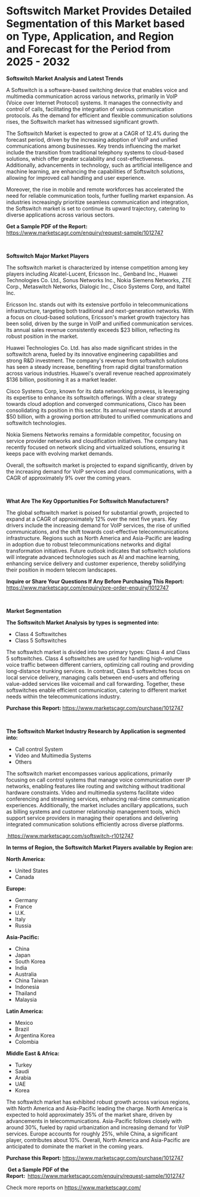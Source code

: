 <p><h1>Softswitch Market Provides Detailed Segmentation of this Market based on Type, Application, and Region and Forecast for the Period from 2025 - 2032</h1></p><p><strong>Softswitch Market Analysis and Latest Trends</strong></p>
<p><p>A Softswitch is a software-based switching device that enables voice and multimedia communication across various networks, primarily in VoIP (Voice over Internet Protocol) systems. It manages the connectivity and control of calls, facilitating the integration of various communication protocols. As the demand for efficient and flexible communication solutions rises, the Softswitch market has witnessed significant growth.</p><p>The Softswitch Market is expected to grow at a CAGR of 12.4% during the forecast period, driven by the increasing adoption of VoIP and unified communications among businesses. Key trends influencing the market include the transition from traditional telephony systems to cloud-based solutions, which offer greater scalability and cost-effectiveness. Additionally, advancements in technology, such as artificial intelligence and machine learning, are enhancing the capabilities of Softswitch solutions, allowing for improved call handling and user experience.</p><p>Moreover, the rise in mobile and remote workforces has accelerated the need for reliable communication tools, further fuelling market expansion. As industries increasingly prioritize seamless communication and integration, the Softswitch market is set to continue its upward trajectory, catering to diverse applications across various sectors.</p></p>
<p><strong>Get a Sample PDF of the Report:&nbsp;</strong> <a href="https://www.marketscagr.com/enquiry/request-sample/1012747?utm_campaign=2482&utm_medium=2&utm_source=Github&utm_content=ia&utm_term=06032025&utm_id=softswitch">https://www.marketscagr.com/enquiry/request-sample/1012747</a></p>
<p>&nbsp;</p>
<p><strong>Softswitch Major Market Players</strong></p>
<p><p>The softswitch market is characterized by intense competition among key players including Alcatel-Lucent, Ericsson Inc., Genband Inc., Huawei Technologies Co. Ltd., Sonus Networks Inc., Nokia Siemens Networks, ZTE Corp., Metaswitch Networks, Dialogic Inc., Cisco Systems Corp, and Italtel Inc. </p><p>Ericsson Inc. stands out with its extensive portfolio in telecommunications infrastructure, targeting both traditional and next-generation networks. With a focus on cloud-based solutions, Ericsson's market growth trajectory has been solid, driven by the surge in VoIP and unified communication services. Its annual sales revenue consistently exceeds $23 billion, reflecting its robust position in the market.</p><p>Huawei Technologies Co. Ltd. has also made significant strides in the softswitch arena, fueled by its innovative engineering capabilities and strong R&D investment. The company's revenue from softswitch solutions has seen a steady increase, benefiting from rapid digital transformation across various industries. Huawei's overall revenue reached approximately $136 billion, positioning it as a market leader.</p><p>Cisco Systems Corp, known for its data networking prowess, is leveraging its expertise to enhance its softswitch offerings. With a clear strategy towards cloud adoption and converged communications, Cisco has been consolidating its position in this sector. Its annual revenue stands at around $50 billion, with a growing portion attributed to unified communications and softswitch technologies.</p><p>Nokia Siemens Networks remains a formidable competitor, focusing on service provider networks and cloudification initiatives. The company has recently focused on network slicing and virtualized solutions, ensuring it keeps pace with evolving market demands. </p><p>Overall, the softswitch market is projected to expand significantly, driven by the increasing demand for VoIP services and cloud communications, with a CAGR of approximately 9% over the coming years.</p></p>
<p>&nbsp;</p>
<p><strong>What Are The Key Opportunities For Softswitch Manufacturers?</strong></p>
<p><p>The global softswitch market is poised for substantial growth, projected to expand at a CAGR of approximately 12% over the next five years. Key drivers include the increasing demand for VoIP services, the rise of unified communications, and the shift towards cost-effective telecommunications infrastructure. Regions such as North America and Asia-Pacific are leading in adoption due to robust telecommunications networks and digital transformation initiatives. Future outlook indicates that softswitch solutions will integrate advanced technologies such as AI and machine learning, enhancing service delivery and customer experience, thereby solidifying their position in modern telecom landscapes.</p></p>
<p><strong>Inquire or Share Your Questions If Any Before Purchasing This Report:</strong> <a href="https://www.marketscagr.com/enquiry/pre-order-enquiry/1012747?utm_campaign=2482&utm_medium=2&utm_source=Github&utm_content=ia&utm_term=06032025&utm_id=softswitch">https://www.marketscagr.com/enquiry/pre-order-enquiry/1012747</a></p>
<p>&nbsp;</p>
<p><strong>Market Segmentation</strong></p>
<p><strong>The Softswitch Market Analysis by types is segmented into:</strong></p>
<p><ul><li>Class 4 Softswitches</li><li>Class 5 Softswitches</li></ul></p>
<p><p>The softswitch market is divided into two primary types: Class 4 and Class 5 softswitches. Class 4 softswitches are used for handling high-volume voice traffic between different carriers, optimizing call routing and providing long-distance trunking services. In contrast, Class 5 softswitches focus on local service delivery, managing calls between end-users and offering value-added services like voicemail and call forwarding. Together, these softswitches enable efficient communication, catering to different market needs within the telecommunications industry.</p></p>
<p><strong>Purchase this Report:&nbsp;</strong><a href="https://www.marketscagr.com/purchase/1012747?utm_campaign=2482&utm_medium=2&utm_source=Github&utm_content=ia&utm_term=06032025&utm_id=softswitch">https://www.marketscagr.com/purchase/1012747</a></p>
<p>&nbsp;</p>
<p><strong>The Softswitch Market Industry Research by Application is segmented into:</strong></p>
<p><ul><li>Call control System</li><li>Video and Multimedia Systems</li><li>Others</li></ul></p>
<p><p>The softswitch market encompasses various applications, primarily focusing on call control systems that manage voice communication over IP networks, enabling features like routing and switching without traditional hardware constraints. Video and multimedia systems facilitate video conferencing and streaming services, enhancing real-time communication experiences. Additionally, the market includes ancillary applications, such as billing systems and customer relationship management tools, which support service providers in managing their operations and delivering integrated communication solutions efficiently across diverse platforms.</p></p>
<p><a href="https://www.marketscagr.com/softswitch-r1012747?utm_campaign=2482&utm_medium=2&utm_source=Github&utm_content=ia&utm_term=06032025&utm_id=softswitch">&nbsp;https://www.marketscagr.com/softswitch-r1012747</a></p>
<p><strong>In terms of Region, the Softswitch Market Players available by Region are:</strong></p>
<p>
    <p> <strong> North America: </strong>
        <ul>
            <li>United States</li>
            <li>Canada</li>
        </ul>
        </p> 
    <p> <strong> Europe: </strong>
        <ul>
            <li>Germany</li>
            <li>France</li>
            <li>U.K.</li>
            <li>Italy</li>
            <li>Russia</li>
        </ul>
        </p> 
    <p> <strong> Asia-Pacific: </strong>
        <ul>
            <li>China</li>
            <li>Japan</li>
            <li>South Korea</li>
            <li>India</li>
            <li>Australia</li>
            <li>China Taiwan</li>
            <li>Indonesia</li>
            <li>Thailand</li>
            <li>Malaysia</li>
        </ul>
        </p> 
    <p> <strong> Latin America: </strong>
        <ul>
            <li>Mexico</li>
            <li>Brazil</li>
            <li>Argentina Korea</li>
            <li>Colombia</li>
        </ul>
        </p> 
    <p> <strong> Middle East & Africa: </strong>
        <ul>
            <li>Turkey</li>
            <li>Saudi</li>
            <li>Arabia</li>
            <li>UAE</li>
            <li>Korea</li>
        </ul>
    </p>
    </p>
<p><p>The softswitch market has exhibited robust growth across various regions, with North America and Asia-Pacific leading the charge. North America is expected to hold approximately 35% of the market share, driven by advancements in telecommunications. Asia-Pacific follows closely with around 30%, fueled by rapid urbanization and increasing demand for VoIP services. Europe accounts for roughly 25%, while China, a significant player, contributes about 10%. Overall, North America and Asia-Pacific are anticipated to dominate the market in the coming years.</p></p>
<p><strong>Purchase this Report: </strong><a href="https://www.marketscagr.com/purchase/1012747?utm_campaign=2482&utm_medium=2&utm_source=Github&utm_content=ia&utm_term=06032025&utm_id=softswitch">https://www.marketscagr.com/purchase/1012747</a></p>
<p>&nbsp;<strong>Get a Sample PDF of the Report:&nbsp;&nbsp;</strong><a href="https://www.marketscagr.com/enquiry/request-sample/1012747?utm_campaign=2482&utm_medium=2&utm_source=Github&utm_content=ia&utm_term=06032025&utm_id=softswitch">https://www.marketscagr.com/enquiry/request-sample/1012747</a></p>
<p><strong></strong></p>
<p>Check more reports on <a href="https://www.marketscagr.com/?utm_campaign=2482&utm_medium=2&utm_source=Github&utm_content=ia&utm_term=06032025&utm_id=softswitch">https://www.marketscagr.com/</a></p>